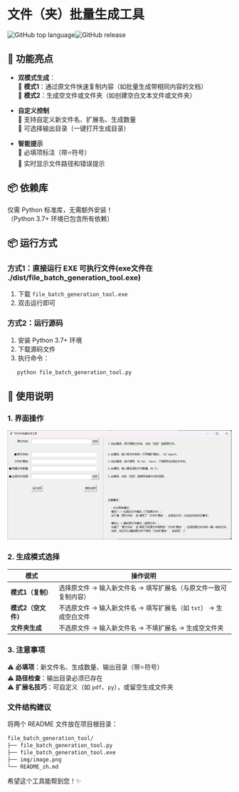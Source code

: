 

# 文件（夹）批量生成工具 

![GitHub top language](https://img.shields.io/badge/Python-3.7%2B-blue)![GitHub release](https://img.shields.io/badge/Release-v1.0-green)


## 🚀 功能亮点
- **双模式生成**：  
  📌 **模式1**：通过原文件快速复制内容（如批量生成带相同内容的文档）  
  📌 **模式2**：生成空文件或文件夹（如创建空白文本文件或文件夹）

- **自定义控制**  
  🔧 支持自定义新文件名、扩展名、生成数量  
  🔧 可选择输出目录（一键打开生成目录）

- **智能提示**  
  📝 必填项标注（带⭐符号）  
  📝 实时显示文件路径和错误提示

## 📦 依赖库
仅需 Python 标准库，无需额外安装！  
（Python 3.7+ 环境已包含所有依赖）

## 📦 运行方式
### 方式1：直接运行 EXE 可执行文件(exe文件在 ./dist/file_batch_generation_tool.exe)
1. 下载 `file_batch_generation_tool.exe`
2. 双击运行即可

### 方式2：运行源码
1. 安装 Python 3.7+ 环境
2. 下载源码文件
3. 执行命令：
```bash
   python file_batch_generation_tool.py
```

## 📝 使用说明
### 1. 界面操作
![界面示意图](./img/image.png)

### 2. 生成模式选择
| 模式          | 操作说明                                                                 |
|---------------|--------------------------------------------------------------------------|
| **模式1（复制）** | 选择原文件 → 输入新文件名 → 填写扩展名（与原文件一致可复制内容）          |
| **模式2（空文件）** | 不选原文件 → 输入新文件名 → 填写扩展名（如 `txt`） → 生成空白文件        |
| **文件夹生成**     | 不选原文件 → 输入新文件名 → 不填扩展名 → 生成空文件夹                   |

### 3. 注意事项
⚠️ **必填项**：新文件名、生成数量、输出目录（带⭐符号）  
	⚠️ **路径检查**：输出目录必须已存在  
	⚠️ **扩展名技巧**：可自定义（如 `pdf`、`py`），或留空生成文件夹



### 文件结构建议
将两个 README 文件放在项目根目录：

```
file_batch_generation_tool/
├── file_batch_generation_tool.py
├── file_batch_generation_tool.exe
├── img/image.png
└── README_zh.md
```

希望这个工具能帮到您！✨